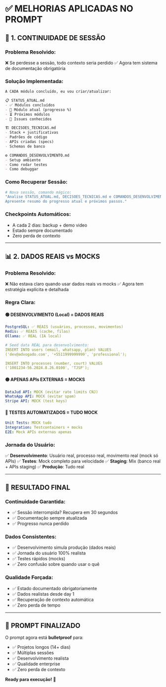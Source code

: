 # ✅ MELHORIAS APLICADAS NO PROMPT

## 🔄 1. CONTINUIDADE DE SESSÃO

### **Problema Resolvido:**
❌ Se perdesse a sessão, todo contexto seria perdido
✅ Agora tem sistema de documentação obrigatória

### **Solução Implementada:**
```markdown
A CADA módulo concluído, eu vou criar/atualizar:

📋 STATUS_ATUAL.md
- ✅ Módulos concluídos 
- 🔄 Módulo atual (progresso %)
- ⏳ Próximos módulos
- 🐛 Issues conhecidos

🏗️ DECISOES_TECNICAS.md  
- Stack + justificativas
- Padrões de código
- APIs criadas (specs)
- Schemas de banco

⚙️ COMANDOS_DESENVOLVIMENTO.md
- Setup ambiente
- Como rodar testes
- Como debuggar
```

### **Como Recuperar Sessão:**
```bash
# Nova sessão, comando mágico:
"Analise STATUS_ATUAL.md, DECISOES_TECNICAS.md e COMANDOS_DESENVOLVIMENTO.md. 
Apresente resumo do progresso atual e próximos passos."
```

### **Checkpoints Automáticos:**
- A cada 2 dias: backup + demo video
- Estado sempre documentado
- Zero perda de contexto

---

## 📊 2. DADOS REAIS vs MOCKS

### **Problema Resolvido:**
❌ Não estava claro quando usar dados reais vs mocks
✅ Agora tem estratégia explícita e detalhada

### **Regra Clara:**

#### **🟢 DESENVOLVIMENTO (Local) = DADOS REAIS**
```yaml
PostgreSQL: ✅ REAIS (usuários, processos, movimentos)
Redis: ✅ REAIS (cache, filas)  
Ollama: ✅ REAL (IA local)

# Seed data REAL para desenvolvimento:
INSERT INTO users (email, whatsapp, plan) VALUES
('dev@advogado.com', '+5511999999999', 'professional');

INSERT INTO processes (number, court) VALUES  
('1001234-56.2024.8.26.0100', 'TJSP');
```

#### **🟡 APENAS APIs EXTERNAS = MOCKS**
```yaml
DataJud API: MOCK (evitar rate limits CNJ)
WhatsApp API: MOCK (evitar spam)
Stripe API: MOCK (test keys)
```

#### **🔵 TESTES AUTOMATIZADOS = TUDO MOCK**
```yaml
Unit Tests: MOCK tudo
Integration: Testcontainers + mocks
E2E: Mock APIs externas apenas
```

### **Jornada do Usuário:**
✅ **Desenvolvimento**: Usuário real, processo real, movimento real (mock só APIs)
✅ **Testes**: Mock completo para velocidade
✅ **Staging**: Mix (banco real + APIs staging)
✅ **Produção**: Tudo real

---

## 🎯 RESULTADO FINAL

### **Continuidade Garantida:**
- ✅ Sessão interrompida? Recupera em 30 segundos
- ✅ Documentação sempre atualizada
- ✅ Progresso nunca perdido

### **Dados Consistentes:**  
- ✅ Desenvolvimento simula produção (dados reais)
- ✅ Jornada do usuário 100% realista
- ✅ Testes rápidos (mocks)
- ✅ Zero confusão sobre quando usar o quê

### **Qualidade Forçada:**
- ✅ Estado documentado obrigatoriamente
- ✅ Dados realistas desde day 1
- ✅ Recuperação de contexto automática
- ✅ Zero perda de tempo

---

## 🚀 PROMPT FINALIZADO

O prompt agora está **bulletproof** para:
- ✅ Projetos longos (14+ dias)
- ✅ Múltiplas sessões
- ✅ Desenvolvimento realista
- ✅ Qualidade enterprise
- ✅ Zero perda de contexto

**Ready para execução!** 🎯